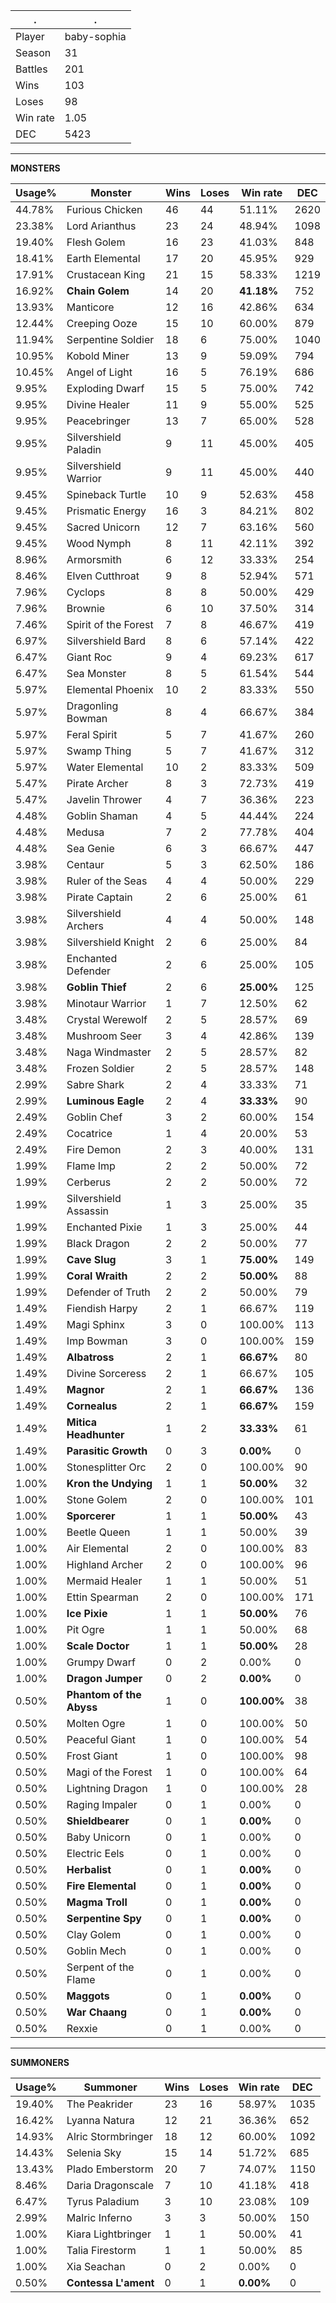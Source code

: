 .|.
|-|-
Player|baby-sophia
Season|31
Battles|201
Wins|103
Loses|98
Win rate|1.05
DEC|5423

---
**MONSTERS**

Usage%|Monster|Wins|Loses|Win rate|DEC|
-|-|-|-|-|-|
44.78%|Furious Chicken|46|44|51.11%|2620|
23.38%|Lord Arianthus|23|24|48.94%|1098|
19.40%|Flesh Golem|16|23|41.03%|848|
18.41%|Earth Elemental|17|20|45.95%|929|
17.91%|Crustacean King|21|15|58.33%|1219|
16.92%|**Chain Golem**|14|20|**41.18%**|752|
13.93%|Manticore|12|16|42.86%|634|
12.44%|Creeping Ooze|15|10|60.00%|879|
11.94%|Serpentine Soldier|18|6|75.00%|1040|
10.95%|Kobold Miner|13|9|59.09%|794|
10.45%|Angel of Light|16|5|76.19%|686|
9.95%|Exploding Dwarf|15|5|75.00%|742|
9.95%|Divine Healer|11|9|55.00%|525|
9.95%|Peacebringer|13|7|65.00%|528|
9.95%|Silvershield Paladin|9|11|45.00%|405|
9.95%|Silvershield Warrior|9|11|45.00%|440|
9.45%|Spineback Turtle|10|9|52.63%|458|
9.45%|Prismatic Energy|16|3|84.21%|802|
9.45%|Sacred Unicorn|12|7|63.16%|560|
9.45%|Wood Nymph|8|11|42.11%|392|
8.96%|Armorsmith|6|12|33.33%|254|
8.46%|Elven Cutthroat|9|8|52.94%|571|
7.96%|Cyclops|8|8|50.00%|429|
7.96%|Brownie|6|10|37.50%|314|
7.46%|Spirit of the Forest|7|8|46.67%|419|
6.97%|Silvershield Bard|8|6|57.14%|422|
6.47%|Giant Roc|9|4|69.23%|617|
6.47%|Sea Monster|8|5|61.54%|544|
5.97%|Elemental Phoenix|10|2|83.33%|550|
5.97%|Dragonling Bowman|8|4|66.67%|384|
5.97%|Feral Spirit|5|7|41.67%|260|
5.97%|Swamp Thing|5|7|41.67%|312|
5.97%|Water Elemental|10|2|83.33%|509|
5.47%|Pirate Archer|8|3|72.73%|419|
5.47%|Javelin Thrower|4|7|36.36%|223|
4.48%|Goblin Shaman|4|5|44.44%|224|
4.48%|Medusa|7|2|77.78%|404|
4.48%|Sea Genie|6|3|66.67%|447|
3.98%|Centaur|5|3|62.50%|186|
3.98%|Ruler of the Seas|4|4|50.00%|229|
3.98%|Pirate Captain|2|6|25.00%|61|
3.98%|Silvershield Archers|4|4|50.00%|148|
3.98%|Silvershield Knight|2|6|25.00%|84|
3.98%|Enchanted Defender|2|6|25.00%|105|
3.98%|**Goblin Thief**|2|6|**25.00%**|125|
3.98%|Minotaur Warrior|1|7|12.50%|62|
3.48%|Crystal Werewolf|2|5|28.57%|69|
3.48%|Mushroom Seer|3|4|42.86%|139|
3.48%|Naga Windmaster|2|5|28.57%|82|
3.48%|Frozen Soldier|2|5|28.57%|148|
2.99%|Sabre Shark|2|4|33.33%|71|
2.99%|**Luminous Eagle**|2|4|**33.33%**|90|
2.49%|Goblin Chef|3|2|60.00%|154|
2.49%|Cocatrice|1|4|20.00%|53|
2.49%|Fire Demon|2|3|40.00%|131|
1.99%|Flame Imp|2|2|50.00%|72|
1.99%|Cerberus|2|2|50.00%|72|
1.99%|Silvershield Assassin|1|3|25.00%|35|
1.99%|Enchanted Pixie|1|3|25.00%|44|
1.99%|Black Dragon|2|2|50.00%|77|
1.99%|**Cave Slug**|3|1|**75.00%**|149|
1.99%|**Coral Wraith**|2|2|**50.00%**|88|
1.99%|Defender of Truth|2|2|50.00%|79|
1.49%|Fiendish Harpy|2|1|66.67%|119|
1.49%|Magi Sphinx|3|0|100.00%|113|
1.49%|Imp Bowman|3|0|100.00%|159|
1.49%|**Albatross**|2|1|**66.67%**|80|
1.49%|Divine Sorceress|2|1|66.67%|105|
1.49%|**Magnor**|2|1|**66.67%**|136|
1.49%|**Cornealus**|2|1|**66.67%**|159|
1.49%|**Mitica Headhunter**|1|2|**33.33%**|61|
1.49%|**Parasitic Growth**|0|3|**0.00%**|0|
1.00%|Stonesplitter Orc|2|0|100.00%|90|
1.00%|**Kron the Undying**|1|1|**50.00%**|32|
1.00%|Stone Golem|2|0|100.00%|101|
1.00%|**Sporcerer**|1|1|**50.00%**|43|
1.00%|Beetle Queen|1|1|50.00%|39|
1.00%|Air Elemental|2|0|100.00%|83|
1.00%|Highland Archer|2|0|100.00%|96|
1.00%|Mermaid Healer|1|1|50.00%|51|
1.00%|Ettin Spearman|2|0|100.00%|171|
1.00%|**Ice Pixie**|1|1|**50.00%**|76|
1.00%|Pit Ogre|1|1|50.00%|68|
1.00%|**Scale Doctor**|1|1|**50.00%**|28|
1.00%|Grumpy Dwarf|0|2|0.00%|0|
1.00%|**Dragon Jumper**|0|2|**0.00%**|0|
0.50%|**Phantom of the Abyss**|1|0|**100.00%**|38|
0.50%|Molten Ogre|1|0|100.00%|50|
0.50%|Peaceful Giant|1|0|100.00%|54|
0.50%|Frost Giant|1|0|100.00%|98|
0.50%|Magi of the Forest|1|0|100.00%|64|
0.50%|Lightning Dragon|1|0|100.00%|28|
0.50%|Raging Impaler|0|1|0.00%|0|
0.50%|**Shieldbearer**|0|1|**0.00%**|0|
0.50%|Baby Unicorn|0|1|0.00%|0|
0.50%|Electric Eels|0|1|0.00%|0|
0.50%|**Herbalist**|0|1|**0.00%**|0|
0.50%|**Fire Elemental**|0|1|**0.00%**|0|
0.50%|**Magma Troll**|0|1|**0.00%**|0|
0.50%|**Serpentine Spy**|0|1|**0.00%**|0|
0.50%|Clay Golem|0|1|0.00%|0|
0.50%|Goblin Mech|0|1|0.00%|0|
0.50%|Serpent of the Flame|0|1|0.00%|0|
0.50%|**Maggots**|0|1|**0.00%**|0|
0.50%|**War Chaang**|0|1|**0.00%**|0|
0.50%|Rexxie|0|1|0.00%|0|

---
**SUMMONERS**

Usage%|Summoner|Wins|Loses|Win rate|DEC|
-|-|-|-|-|-|
19.40%|The Peakrider|23|16|58.97%|1035|
16.42%|Lyanna Natura|12|21|36.36%|652|
14.93%|Alric Stormbringer|18|12|60.00%|1092|
14.43%|Selenia Sky|15|14|51.72%|685|
13.43%|Plado Emberstorm|20|7|74.07%|1150|
8.46%|Daria Dragonscale|7|10|41.18%|418|
6.47%|Tyrus Paladium|3|10|23.08%|109|
2.99%|Malric Inferno|3|3|50.00%|150|
1.00%|Kiara Lightbringer|1|1|50.00%|41|
1.00%|Talia Firestorm|1|1|50.00%|85|
1.00%|Xia Seachan|0|2|0.00%|0|
0.50%|**Contessa L'ament**|0|1|**0.00%**|0|
